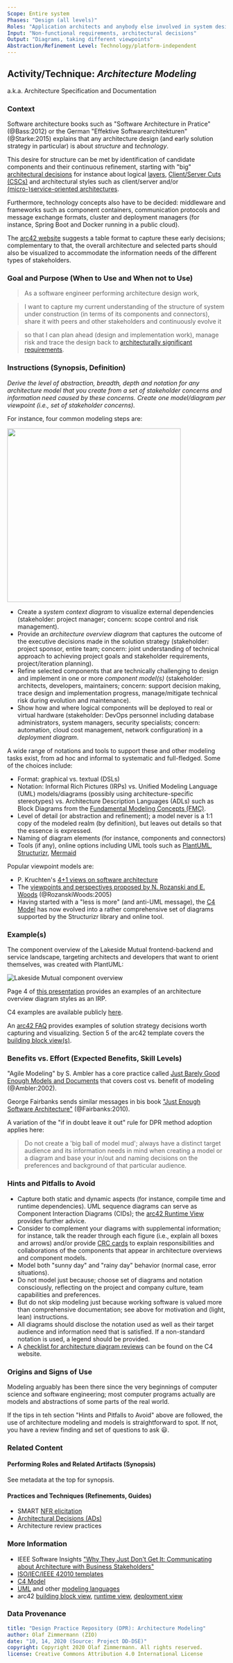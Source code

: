```yaml
---
Scope: Entire system
Phases: "Design (all levels)"
Roles: "Application architects and anybody else involved in system design"
Input: "Non-functional requirements, architectural decisions"
Output: "Diagrams, taking different viewpoints"
Abstraction/Refinement Level: Technology/platform-independent
---
```



Activity/Technique: *Architecture Modeling*
-------------------------------------------
a.k.a. Architecture Specification and Documentation

### Context
Software architecture books such as "Software Architecture in Pratice" (@Bass:2012) or the German "Effektive Softwarearchitekturen" (@Starke:2015) explains that any architecture design (and early solution strategy in particular) is about *structure* and *technology*. 

This desire for structure can be met by identification of candidate components and their continuous refinement, starting with "big" [architectural decisions](DPR-ArchitecturalDecisionCapturing.md) for instance about logical [layers](https://wiki.hsr.ch/APF/files/Layers.pdf), [Client/Server Cuts (CSCs)](http://www.objectarchitects.de/ObjectArchitects/papers/Published/ZippedPapers/renzel.pdf) and architectural styles such as client/server and/or [(micro-)service-oriented architectures](https://ozimmer.ch/patterns/2020/07/06/MicroservicePositions.html). <!-- styles, patterns, reference architectures -->

Furthermore, technology concepts also have to be decided: middleware and frameworks such as component containers, communication protocols and message exchange formats, cluster and deployment managers (for instance, Spring Boot and Docker running in a public cloud). 

The [arc42 website](https://docs.arc42.org/section-4/) suggests a table format to capture these early decisions; complementary to that, the overall architecture and selected parts should also be visualized to accommodate the information needs of the different types of stakeholders. <!-- TODO (v2): link to MRM/SOAD meta issue blog post when there --> 


### Goal and Purpose (When to Use and When not to Use)

> As a software engineer performing architecture design work,

> I want to capture my current understanding of the structure of system under construction (in terms of its components and connectors), share it with peers and other stakeholders and continuously evolve it

> so that I can plan ahead (design and implementation work), manage risk and trace the design back to [architecturally significant requirements](https://en.wikipedia.org/wiki/Architecturally_significant_requirements).


### Instructions (Synopsis, Definition)
*Derive the level of abstraction, breadth, depth and notation for any architecture model that you create from a set of stakeholder concerns and information need caused by these concerns. Create one model/diagram per viewpoint (i.e., set of stakeholder concerns).* 

For instance, four common modeling steps are: 
<!-- Source: https://miro.com/app/board/o9J_kmvD-I0=/?fromEmbed=1 
not working:
![](images/DPR-ArchitectureModeling.png | width=100)
![](images/DPR-ArchitectureModeling.png =250x250)
-->
<img src="images/DPR-ArchitectureModeling.png" height="400" />

* Create a *system context diagram* to visualize external dependencies (stakeholder: project manager; concern: scope control and risk management).
* Provide an *architecture overview diagram* that captures the outcome of the executive decisions made in the solution strategy (stakeholder: project sponsor, entire team; concern: joint understanding of technical approach to achieving project goals and stakeholder requirements, project/iteration planning).
* Refine selected components that are technically challenging to design and implement in one or more *component model(s)* (stakeholder: architects, developers, maintainers; concern: support decision making, trace design and implementation progress, manage/mitigate technical risk during evolution and maintenance).
* Show how and where logical components will be deployed to real or virtual hardware (stakeholder: DevOps personnel including database administrators, system managers, security specialists; concern: automation, cloud cost management, network configuration) in a *deployment diagram*.

A wide range of notations and tools to support these and other modeling tasks exist, from ad hoc and informal to systematic and full-fledged. Some of the choices include:

* Format: graphical vs. textual (DSLs)
* Notation: Informal Rich Pictures (IRPs) vs. Unified Modeling Language (UML) models/diagrams (possibly using architecture-specific stereotypes) vs. Architecture Description Languages (ADLs) such as Block Diagrams from the [Fundamental Modeling Concepts (FMC)](http://www.fmc-modeling.org/home).
* Level of detail (or abstraction and refinement); a model never is a 1:1 copy of the modeled realm (by definition), but leaves out details so that the essence is expressed.
* Naming of diagram elements (for instance, components and connectors)
* Tools (if any), online options including UML tools such as [PlantUML](https://plantuml.com/), [Structurizr](https://structurizr.com/), [Mermaid](https://mermaid-js.github.io/mermaid/#/)

Popular viewpoint models are:

* P. Kruchten's [4+1 views on software architecture](https://en.wikipedia.org/wiki/4%2B1_architectural_view_model)
* The [viewpoints and perspectives proposed by N. Rozanski and E. Woods](https://www.viewpoints-and-perspectives.info/home/viewpoints/) (@RozanskiWoods:2005)
* Having started with a "less is more" (and anti-UML message), the [C4 Model](../artifact-templates/futureWork/DPR-C4Model.md) has now evolved into a rather comprehensive set of diagrams supported by the Structurizr library and online tool. 


### Example(s)
<!-- Must be concrete, ideally give three ones, one for each verbosity/fidelity level basic, medium, full -->
The component overview of the Lakeside Mutual frontend-backend and service landscape, targeting architects and developers that want to orient themselves, was created with PlantUML:

![Lakeside Mutual component overview](https://raw.githubusercontent.com/Microservice-API-Patterns/LakesideMutual/master/resources/overview-diagram.png)

Page 4 of [this presentation](https://ozimmer.ch/assets/presos/ZIO-FromDDDToMAPIsQS2020v10p.pdf) provides an examples of an architecture overview diagram styles as an IRP.

C4 examples are available publicly [here](https://structurizr.com/share/1).

An [arc42 FAQ](https://faq.arc42.org/questions/C-4-3/) provides examples of solution strategy decisions worth capturing and visualizing. Section 5 of the arc42 template covers the [building block view(s)](https://docs.arc42.org/section-5/).


### Benefits vs. Effort (Expected Benefits, Skill Levels)
"Agile Modeling" by S. Ambler has a core practice called [Just Barely Good Enough Models and Documents](http://agilemodeling.com/essays/barelyGoodEnough.html) that covers cost vs. benefit of modeling (@Ambler:2002). 

George Fairbanks sends similar messages in bis book ["Just Enough Software Architecture"](https://www.georgefairbanks.com/book/) (@Fairbanks:2010).

A variation of the "if in doubt leave it out" rule for DPR method adoption applies here:

> Do not create a 'big ball of model mud'; always have a distinct target audience and its information needs in mind when creating a model or a diagram and base your in/out and naming decisions on the preferences and background of that particular audience.


### Hints and Pitfalls to Avoid

* Capture both static and dynamic aspects (for instance, compile time and runtime dependencies). UML sequence diagrams can serve as Component Interaction Diagrams (CIDs); the [arc42 Runtime View](https://docs.arc42.org/section-6/) provides further advice. 
* Consider to complement your diagrams with supplemental information; for instance, talk the reader through each figure (i.e., explain all boxes and arrows) and/or provide [CRC cards](../artifact-templates/futureWork/DPR-CRCCard.md) to explain responsibilities and collaborations of the components that appear in architecture overviews and component models. 
* Model both "sunny day" and "rainy day" behavior (normal case, error situations).
* Do not model just because; choose set of diagrams and notation consciously, reflecting on the project and company culture, team capabilities and preferences. 
* But do not skip modeling just because working software is valued more than comprehensive documentation; see above for motivation and (light, lean) instructions.
* All diagrams should disclose the notation used as well as their target audience and information need that is satisfied. If a non-standard notation is used, a legend should be provided. 
* A [checklist for architecture diagram reviews](https://c4model.com/review/) can be found on the C4 website.


### Origins and Signs of Use
Modeling arguably has been there since the very beginnings of computer science and software engineering; most computer programs actually are models and abstractions of some parts of the real world.

If the tips in teh section "Hints and Pitfalls to Avoid" above are followed, the use of architecture modeling and models is straightforward to spot. If not, you have a review finding and set of questions to ask &#128515;. 


### Related Content

#### Performing Roles and Related Artifacts (Synopsis)
See metadata at the top for synopsis. 


#### Practices and Techniques (Refinements, Guides)

* SMART [NFR elicitation](DPR-SMART-NFR-Elicitation.md)
* [Architectural Decisions (ADs)](DPR-ArchitecturalDecisionCapturing.md)
* Architecture review practices 


### More Information 
<!-- Further Reading, Academic Publications) -->

* IEEE Software Insights ["Why They Just Don't Get It: Communicating about Architecture with Business Stakeholders"](http://architectuurmeteenhoofdletterp.nl/wp-content/uploads/2017/06/why_they_just_dont_get_it.pdf)
* [ISO/IEC/IEEE 42010 templates](http://www.iso-architecture.org/ieee-1471/templates/)
* [C4 Model](https://c4model.com/) 
* [UML](https://www.uml-diagrams.org/) and other [modeling languages](https://modeling-languages.com/)
* arc42 [building block view](https://docs.arc42.org/section-5/), [runtime view](https://docs.arc42.org/section-6/), [deployment view](https://docs.arc42.org/section-7/)


### Data Provenance 

```yaml
title: "Design Practice Repository (DPR): Architecture Modeling"
author: Olaf Zimmermann (ZIO)
date: "10, 14, 2020 (Source: Project DD-DSE)"
copyright: Copyright 2020 Olaf Zimmermann. All rights reserved.
license: Creative Commons Attribution 4.0 International License
```
